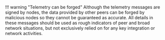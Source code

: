 !!! warning "Telemetry can be forged"
	Although the telemetry messages are signed by nodes, the data provided by other peers can be forged by malicious nodes so they cannot be guaranteed as accurate. All details in these messages should be used as rough indicators of peer and broad network situations, but not exclusively relied on for any key integration or network activities.

